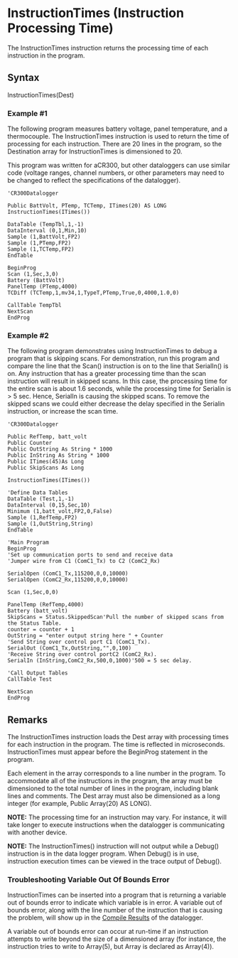 # InstructionTimes (Instruction Processing Time)

The InstructionTimes instruction returns the processing time of each instruction in the program.

## Syntax

InstructionTimes(Dest)

### Example #1

The following program measures battery voltage, panel temperature, and a thermocouple. The InstructionTimes instruction is used to return the time of processing for each instruction. There are 20 lines in the program, so the Destination array for InstructionTimes is dimensioned to 20.

This program was written for aCR300, but other dataloggers can use similar code (voltage ranges, channel numbers, or other parameters may need to be changed to reflect the specifications of the datalogger).

```
'CR300Datalogger

Public BattVolt, PTemp, TCTemp, ITimes(20) AS LONG
InstructionTimes(ITimes())

DataTable (TempTbl,1,-1)
DataInterval (0,1,Min,10)
Sample (1,BattVolt,FP2)
Sample (1,PTemp,FP2)
Sample (1,TCTemp,FP2)
EndTable

BeginProg
Scan (1,Sec,3,0)
Battery (BattVolt)
PanelTemp (PTemp,4000)
TCDiff (TCTemp,1,mv34,1,TypeT,PTemp,True,0,4000,1.0,0)

CallTable TempTbl
NextScan
EndProg
```

### Example #2

The following program demonstrates using InstructionTimes to debug a program that is skipping scans. For demonstration, run this program and compare the line that the Scan() instruction is on to the line that SerialIn() is on. Any instruction that has a greater processing time than the scan instruction will result in skipped scans. In this case, the processing time for the entire scan is about 1.6 seconds, while the processing time for Serialin is > 5 sec. Hence, SerialIn is causing the skipped scans. To remove the skipped scans we could either decrease the delay specified in the Serialin instruction, or increase the scan time.

```
'CR300Datalogger

Public RefTemp, batt_volt
Public Counter
Public OutString As String * 1000
Public InString As String * 1000
Public ITimes(45)As Long
Public SkipScans As Long

InstructionTimes(ITimes())

'Define Data Tables
DataTable (Test,1,-1)
DataInterval (0,15,Sec,10)
Minimum (1,batt_volt,FP2,0,False)
Sample (1,RefTemp,FP2)
Sample (1,OutString,String)
EndTable

'Main Program
BeginProg
'Set up communication ports to send and receive data
'Jumper wire from C1 (ComC1_Tx) to C2 (ComC2_Rx)

SerialOpen (ComC1_Tx,115200,0,0,10000)
SerialOpen (ComC2_Rx,115200,0,0,10000)

Scan (1,Sec,0,0)

PanelTemp (RefTemp,4000)
Battery (batt_volt)
SkipScans = Status.SkippedScan'Pull the number of skipped scans from the Status Table.
counter = counter + 1
OutString = "enter output string here " + Counter
'Send String over control port C1 (ComC1_Tx).
SerialOut (ComC1_Tx,OutString,"",0,100)
'Receive String over control portC2 (ComC2_Rx).
SerialIn (InString,ComC2_Rx,500,0,1000)'500 = 5 sec delay.

'Call Output Tables
CallTable Test

NextScan
EndProg
```

## Remarks

The InstructionTimes instruction loads the Dest array with processing times for each instruction in the program. The time is reflected in microseconds. InstructionTimes must appear before the BeginProg statement in the program.

Each element in the array corresponds to a line number in the program. To accommodate all of the instructions in the program, the array must be dimensioned to the total number of lines in the program, including blank lines and comments. The Dest array must also be dimensioned as a long integer (for example, Public Array(20) AS LONG).

**NOTE:** The processing time for an instruction may vary. For instance, it will take longer to execute instructions when the datalogger is communicating with another device.

**NOTE:** The InstructionTimes() instruction will not output while a Debug() instruction is in the data logger program. When Debug() is in use, instruction execution times can be viewed in the trace output of Debug().

### Troubleshooting Variable Out Of Bounds Error

InstructionTimes can be inserted into a program that is returning a variable out of bounds error to indicate which variable is in error. A variable out of bounds error, along with the line number of the instruction that is causing the problem, will show up in the [Compile Results](../Info/compilemenu.md) of the datalogger.

A variable out of bounds error can occur at run-time if an instruction attempts to write beyond the size of a dimensioned array (for instance, the instruction tries to write to Array(5), but Array is declared as Array(4)).
